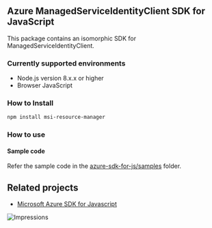 ## Azure ManagedServiceIdentityClient SDK for JavaScript

This package contains an isomorphic SDK for ManagedServiceIdentityClient.

### Currently supported environments

- Node.js version 8.x.x or higher
- Browser JavaScript

### How to Install

```bash
npm install msi-resource-manager
```

### How to use

#### Sample code

Refer the sample code in the [azure-sdk-for-js/samples](https://github.com/Azure/azure-sdk-for-js/tree/master/samples) folder.

## Related projects

- [Microsoft Azure SDK for Javascript](https://github.com/Azure/azure-sdk-for-js)


![Impressions](https://azure-sdk-impressions.azurewebsites.net/api/impressions/azure-sdk-for-js%2Fsdk%2Fcdn%2Farm-cdn%2FREADME.png)